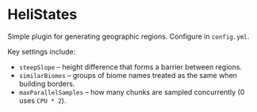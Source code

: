 # HeliStates

Simple plugin for generating geographic regions. Configure in `config.yml`.

Key settings include:
- `steepSlope` – height difference that forms a barrier between regions.
- `similarBiomes` – groups of biome names treated as the same when building borders.
- `maxParallelSamples` – how many chunks are sampled concurrently (0 uses `CPU * 2`).
